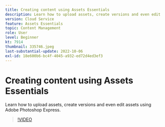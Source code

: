 ```yaml
---
title: Creating content using Assets Essentials
description: Learn how to upload assets, create versions and even edit assets using Adobe Photoshop Express.
version: Cloud Service
feature: Assets Essentials
topic: Content Management
role: User
level: Beginner
kt: 7914
thumbnail: 335746.jpeg
last-substantial-update: 2022-10-06
exl-id: 18e600b6-bc4f-4045-a932-ed72d4ed3ef3
---
```

# Creating content using Assets Essentials

Learn how to upload assets, create versions and even edit assets using Adobe Photoshop Express.

>[!VIDEO](https://video.tv.adobe.com/v/335746/?quality=9&learn=on)
